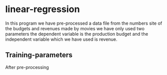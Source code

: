 # linear-regression
In this program we have pre-processed a data file from the numbers site of the budgets and revenues made by movies we have only used two parameters the dependent variable is the production budget and the independent variable which we have used is revenue.

## Training-parameters
After pre-processing
